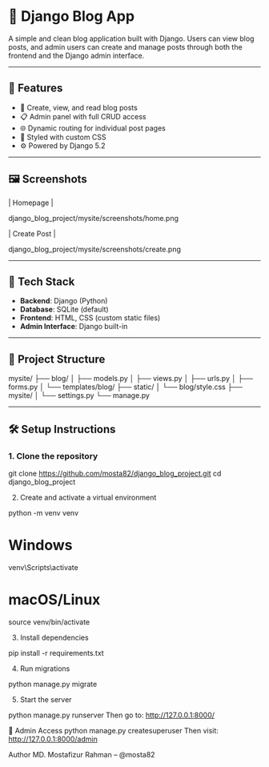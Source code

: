 # 📰 Django Blog App

A simple and clean blog application built with Django. Users can view blog posts, and admin users can create and manage posts through both the frontend and the Django admin interface.

---

## 🚀 Features

- 📝 Create, view, and read blog posts
- 📋 Admin panel with full CRUD access
- 🌐 Dynamic routing for individual post pages
- 🎨 Styled with custom CSS
- ⚙️ Powered by Django 5.2

---

## 🖼️ Screenshots

| Homepage |

django_blog_project/mysite/screenshots/home.png
 
| Create Post |

django_blog_project/mysite/screenshots/create.png




---

## 🔧 Tech Stack

- **Backend**: Django (Python)
- **Database**: SQLite (default)
- **Frontend**: HTML, CSS (custom static files)
- **Admin Interface**: Django built-in

---

## 📁 Project Structure

mysite/
├── blog/
│   ├── models.py
│   ├── views.py
│   ├── urls.py
│   ├── forms.py
│   └── templates/blog/
├── static/
│   └── blog/style.css
├── mysite/
│   └── settings.py
└── manage.py

---

## 🛠️ Setup Instructions

### 1. Clone the repository


git clone https://github.com/mosta82/django_blog_project.git
cd django_blog_project

2. Create and activate a virtual environment

python -m venv venv
# Windows
venv\Scripts\activate
# macOS/Linux
source venv/bin/activate

3. Install dependencies

pip install -r requirements.txt

4. Run migrations

python manage.py migrate

5. Start the server

python manage.py runserver
Then go to: http://127.0.0.1:8000/

🔐 Admin Access
python manage.py createsuperuser
Then visit: http://127.0.0.1:8000/admin

Author
MD. Mostafizur Rahman – @mosta82




